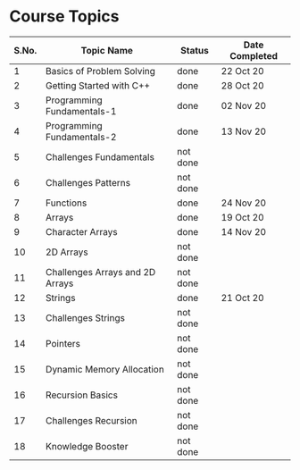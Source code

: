 # Course Topics

S.No. | Topic Name| Status | Date Completed |
------|-----------|--------|----------------|
1 | Basics of Problem Solving | done | 22 Oct 20 |
2 | Getting Started with C++ | done | 28 Oct 20 |
3 | Programming Fundamentals-1 | done | 02 Nov 20 |
4 | Programming Fundamentals-2 | done | 13 Nov 20 |
5 | Challenges Fundamentals | not done | |
6 | Challenges Patterns | not done | |
7 | Functions | done | 24 Nov 20 |
8 | Arrays | done | 19 Oct 20 |
9 | Character Arrays | done | 14 Nov 20 |
10 | 2D Arrays | not done | |
11 | Challenges Arrays and 2D Arrays | not done | |
12 | Strings | done | 21 Oct 20 |
13 | Challenges Strings | not done | |
14 | Pointers | not done | |
15 | Dynamic Memory Allocation | not done | |
16 | Recursion Basics | not done | |
17 | Challenges Recursion | not done | |
18 | Knowledge Booster | not done | | 
